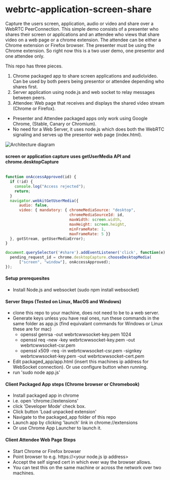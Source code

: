 webrtc-application-screen-share    
===============================

Capture the users screen, application, audio or video and share over a WebRTC PeerConnection. This simple demo consists of a presenter who shares their screen or applications and an attendee who views that share video on a web page or a chrome extension.  The attendee can be either a Chrome extension or Firefox browser. The presenter must be using the Chrome extension.  So right now this is a two user demo, one presentor and one attendee only.

This repo has three pieces.

1. Chrome packaged app to share screen applications and audio\video. Can be used by both peers being presentor or attendee depending who shares first.
2. Server application using node.js and web socket to relay messages between peers.
3. Attendee: Web page that receives and displays the shared video stream (Chrome or Firefox).


- Presenter and Attendee packaged apps only work using Google Chrome, (Stable, Canary or Chromium).
- No need for a Web Server, it uses node.js which does both the WebRTC signaling and serves up the presentor web page (index.html).

![Architecture diagram](https://github.com/emannion/webrtc-application-screen-share/blob/master/arch.png "Arch diagram")

#### screen or application capture uses getUserMedia API and chrome.desktopCapture

```javascript

function onAccessApproved(id) {
  if (!id) {
    console.log("Access rejected");
    return;
  }
  navigator.webkitGetUserMedia({                                                                                                                                                                                                              
      audio: false,
      video: { mandatory: { chromeMediaSource: "desktop",
                            chromeMediaSourceId: id, 
                            maxWidth: screen.width,
                            maxHeight: screen.height,
                            minFrameRate: 1,
                            maxFrameRate: 5 }}
  }, gotStream, getUserMediaError);
}

document.querySelector('#share').addEventListener('click', function(e) {
  pending_request_id = chrome.desktopCapture.chooseDesktopMedia(
      ["screen", "window"], onAccessApproved);
});


```

####  Setup prerequesites

- Install Node.js  and  websocket (sudo npm install websocket)

####  Server Steps (Tested on Linux, MacOS and Windows)

- clone this repo to your machine, does not need to be to a web server.
- Generate keys unless you have real ones, run these commands in the same folder as app.js (find equivalant commands for Windows or Linux these are for mac)
  -  openssl genrsa -out webrtcwwsocket-key.pem 1024
  -  openssl req -new -key webrtcwwsocket-key.pem -out webrtcwwsocket-csr.pem
  -  openssl x509 -req -in webrtcwwsocket-csr.pem -signkey webrtcwwsocket-key.pem -out webrtcwwsocket-cert.pem
- Edit packaged_app/app.html (insert this machines ip address for WebSocket connection). Or use configure button when running.
- run 'sudo node app.js' 

####  Client Packaged App steps (Chrome browser or Chromebook)

- Install packaged app in chrome
- i.e. open 'chrome://extensions'
- click 'Developer Mode' check box.
- Click button 'Load unpacked extension'
- Navigate to the packaged_app folder of this repo
- Launch app by clicking 'launch' link in chrome://extensions
-  Or use Chrome App Launcher to launch it.

####  Client Attendee Web Page Steps 

- Start Chrome or Firefox browser
- Point browser to  e.g. https://\<your node.js ip address\>
- Accept the self signed cert in which ever way the browser allows.
- You can test this on the same machine or across the network over two machines.

